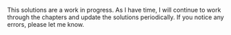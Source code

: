 This solutions are a work in progress. As I have time, I will continue to work through the chapters and update the 
solutions periodically. If you notice any errors, please let me know.
